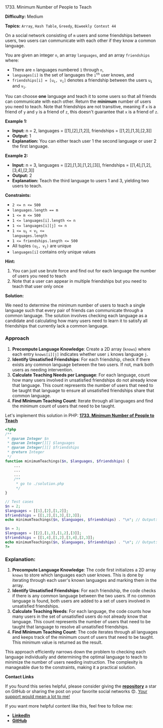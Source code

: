 1733\. Minimum Number of People to Teach

**Difficulty:** Medium

**Topics:** `Array`, `Hash Table`, `Greedy`, `Biweekly Contest 44`

On a social network consisting of `m` users and some friendships between users, two users can communicate with each other if they know a common language.

You are given an integer `n`, an array `languages`, and an array `friendships` where:

- There are `n` languages numbered `1` through `n`,
- `languages[i]` is the set of languages the <code>i<sup>th</sup></code> user knows, and
- <code>friendships[i] = [u<sub>i</sub>, v<sub>i</sub>]</code> denotes a friendship between the users <code>u<sub>i</sub></code> and <code>v<sub>i</sub></code>.

You can choose **one** language and teach it to some users so that all friends can communicate with each other. Return the **minimum** number of users you need to teach.
Note that friendships are not transitive, meaning if `x` is a friend of `y` and `y` is a friend of `z`, this doesn't guarantee that `x` is a friend of `z`.

**Example 1:**

- **Input:** n = 2, languages = [[1],[2],[1,2]], friendships = [[1,2],[1,3],[2,3]]
- **Output:** 1
- **Explanation:** You can either teach user 1 the second language or user 2 the first language.

**Example 2:**

- **Input:** n = 3, languages = [[2],[1,3],[1,2],[3]], friendships = [[1,4],[1,2],[3,4],[2,3]]
- **Output:** 2
- **Explanation:** Teach the third language to users 1 and 3, yielding two users to teach.

**Constraints:**

- `2 <= n <= 500`
- `languages.length == m`
- `1 <= m <= 500`
- `1 <= languages[i].length <= n`
- `1 <= languages[i][j] <= n`
- <code>1 <= u<sub>i</sub> < v<sub>i</sub> <= languages.length</code>
- `1 <= friendships.length <= 500`
- All tuples <code>(u<sub>i</sub>, v<sub>i</sub>)</code> are unique
- `languages[i]` contains only unique values



**Hint:**
1. You can just use brute force and find out for each language the number of users you need to teach
2. Note that a user can appear in multiple friendships but you need to teach that user only once






**Solution:**

We need to determine the minimum number of users to teach a single language such that every pair of friends can communicate through a common language. The solution involves checking each language as a candidate and calculating how many users need to learn it to satisfy all friendships that currently lack a common language.

### Approach
1. **Precompute Language Knowledge**: Create a 2D array (`knows`) where each entry `knows[i][j]` indicates whether user `i` knows language `j`.
2. **Identify Unsatisfied Friendships**: For each friendship, check if there exists any common language between the two users. If not, mark both users as needing intervention.
3. **Calculate Teaching Needs per Language**: For each language, count how many users involved in unsatisfied friendships do not already know that language. This count represents the number of users that need to be taught that language to ensure all unsatisfied friendships share that common language.
4. **Find Minimum Teaching Count**: Iterate through all languages and find the minimum count of users that need to be taught.

Let's implement this solution in PHP: **[1733. Minimum Number of People to Teach](https://github.com/mah-shamim/leet-code-in-php/tree/main/algorithms/001733-minimum-number-of-people-to-teach/solution.php)**

```php
<?php
/**
 * @param Integer $n
 * @param Integer[][] $languages
 * @param Integer[][] $friendships
 * @return Integer
 */
function minimumTeachings($n, $languages, $friendships) {
    ...
    ...
    ...
    /**
     * go to ./solution.php
     */
}

// Test cases
$n = 2;
$languages = [[1],[2],[1,2]];
$friendships = [[1,2],[1,3],[2,3]];
echo minimumTeachings($n, $languages, $friendships) . "\n"; // Output: 1

$n = 3;
$languages = [[2],[1,3],[1,2],[3]];
$friendships = [[1,4],[1,2],[3,4],[2,3]];
echo minimumTeachings($n, $languages, $friendships) . "\n"; // Output: 2
?>
```

### Explanation:

1. **Precompute Language Knowledge**: The code first initializes a 2D array `knows` to store which languages each user knows. This is done by iterating through each user's known languages and marking them in the array.
2. **Identify Unsatisfied Friendships**: For each friendship, the code checks if there is any common language between the two users. If no common language is found, both users are added to a set of users involved in unsatisfied friendships.
3. **Calculate Teaching Needs**: For each language, the code counts how many users in the set of unsatisfied users do not already know that language. This count represents the number of users that need to be taught that language to resolve all unsatisfied friendships.
4. **Find Minimum Teaching Count**: The code iterates through all languages and keeps track of the minimum count of users that need to be taught. This minimum value is returned as the result.

This approach efficiently narrows down the problem to checking each language individually and determining the optimal language to teach to minimize the number of users needing instruction. The complexity is manageable due to the constraints, making it a practical solution.

**Contact Links**

If you found this series helpful, please consider giving the **[repository](https://github.com/mah-shamim/leet-code-in-php)** a star on GitHub or sharing the post on your favorite social networks 😍. [Your support would mean a lot to me!](https://jackaltimer.com/hzk8jsphf8?key=5ba736283dafd7f94a84865e3cc3d775)

If you want more helpful content like this, feel free to follow me:

- **[LinkedIn](https://www.linkedin.com/in/arifulhaque/)**
- **[GitHub](https://github.com/mah-shamim)**